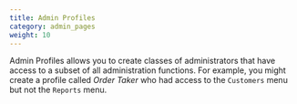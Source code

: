```yaml
---
title: Admin Profiles 
category: admin_pages
weight: 10
---
```


Admin Profiles allows you to create classes of administrators that have
access to a subset of all administration functions.  For example,
you might create a profile called *Order Taker* who had access to the 
`Customers` menu but not the `Reports` menu. 
